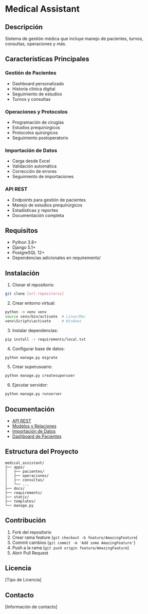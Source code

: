 # Medical Assistant

## Descripción
Sistema de gestión médica que incluye manejo de pacientes, turnos, consultas, operaciones y más.

## Características Principales

### Gestión de Pacientes
- Dashboard personalizado
- Historia clínica digital
- Seguimiento de estudios
- Turnos y consultas

### Operaciones y Protocolos
- Programación de cirugías
- Estudios prequirúrgicos
- Protocolos quirúrgicos
- Seguimiento postoperatorio

### Importación de Datos
- Carga desde Excel
- Validación automática
- Corrección de errores
- Seguimiento de importaciones

### API REST
- Endpoints para gestión de pacientes
- Manejo de estudios prequirúrgicos
- Estadísticas y reportes
- Documentación completa

## Requisitos
- Python 3.8+
- Django 5.1+
- PostgreSQL 12+
- Dependencias adicionales en requirements/

## Instalación

1. Clonar el repositorio:
```bash
git clone [url-repositorio]
```

2. Crear entorno virtual:
```bash
python -m venv venv
source venv/bin/activate  # Linux/Mac
venv\Scripts\activate     # Windows
```

3. Instalar dependencias:
```bash
pip install -r requirements/local.txt
```

4. Configurar base de datos:
```bash
python manage.py migrate
```

5. Crear superusuario:
```bash
python manage.py createsuperuser
```

6. Ejecutar servidor:
```bash
python manage.py runserver
```

## Documentación
- [API REST](docs/api_rest.md)
- [Modelos y Relaciones](docs/diagrama_general.md)
- [Importación de Datos](docs/apps/importacion_excel.md)
- [Dashboard de Pacientes](docs/apps/pacientes.md)

## Estructura del Proyecto
```
medical_assistant/
├── apps/
│   ├── pacientes/
│   ├── operaciones/
│   ├── consultas/
│   └── ...
├── docs/
├── requirements/
├── static/
├── templates/
└── manage.py
```

## Contribución
1. Fork del repositorio
2. Crear rama feature (`git checkout -b feature/AmazingFeature`)
3. Commit cambios (`git commit -m 'Add some AmazingFeature'`)
4. Push a la rama (`git push origin feature/AmazingFeature`)
5. Abrir Pull Request

## Licencia
[Tipo de Licencia]

## Contacto
[Información de contacto] 